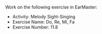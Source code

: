 Work on the following exercise in EarMaster:
- Activity: Melody Sight-Singing
- Exercise Name: Do, Re, Mi, Fa
- Exercise Number: 11.8
